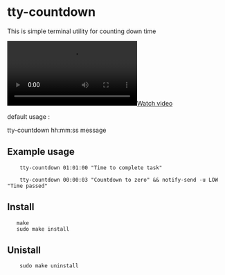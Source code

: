 
# tty-countdown

This is simple terminal utility for counting down time 

[![Watch video](https://github.com/mkacki/tty-countdown/raw/refs/heads/main/tty-countdown.mp4)](https://github.com/mkacki/tty-countdown/raw/refs/heads/main/tty-countdown.mp4)

default usage :

tty-countdown hh:mm:ss message

## Example usage

```
    tty-countdown 01:01:00 "Time to complete task" 

    tty-countdown 00:00:03 "Countdown to zero" && notify-send -u LOW "Time passed"

```
## Install 

```
   make
   sudo make install
```

## Unistall

```
    sudo make uninstall
```
